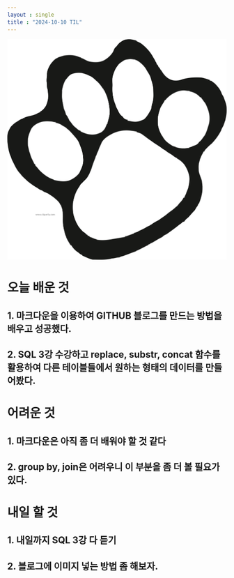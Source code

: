 ```yaml
---
layout : single
title : "2024-10-10 TIL"
---
```


!["이미지 테스트"](/assets/images/pet_paw.png)

# 오늘 배운 것
## 1. 마크다운을 이용하여 GITHUB 블로그를 만드는 방법을 배우고 성공했다.
## 2. SQL 3강 수강하고 replace, substr, concat 함수를 활용하여 다른 테이블들에서 원하는 형태의 데이터를 만들어봤다.

# 어려운 것
## 1. 마크다운은 아직 좀 더 배워야 할 것 같다
## 2. group by, join은 어려우니 이 부분을 좀 더 볼 필요가 있다. 


# 내일 할 것
## 1. 내일까지 SQL 3강 다 듣기
## 2. 블로그에 이미지 넣는 방법 좀 해보자.